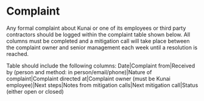 # Complaint
Any formal complaint about Kunai or one of its employees or third party contractors should be logged within the complaint table shown below. All columns must be completed and a mitigation call will take place between the complaint owner and senior management each week until a resolution is reached.

Table should include the following columns: Date|Complaint from|Received by (person and method: in person/email/phone)|Nature of complaint|Complaint directed at|Complaint owner (must be Kunai employee)|Next steps|Notes from mitigation calls|Next mitigation call|Status (either open or closed)
